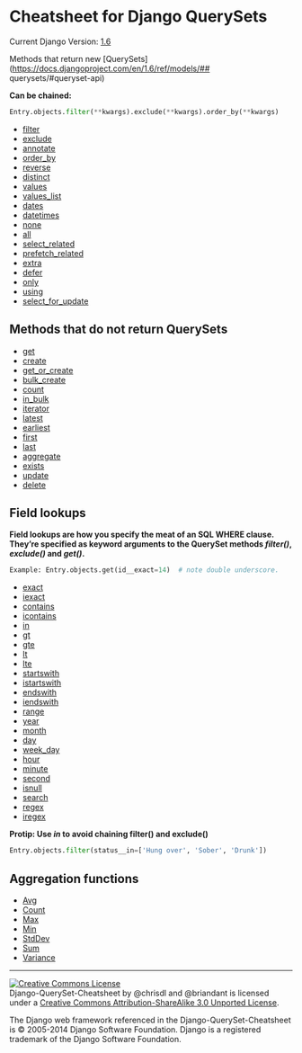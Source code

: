 # Cheatsheet for Django QuerySets
Current Django Version: [1.6](https://docs.djangoproject.com/en/1.6/ref/models/querysets/)

Methods that return new [QuerySets](https://docs.djangoproject.com/en/1.6/ref/models/## querysets/#queryset-api)

**Can be chained:**

````python
Entry.objects.filter(**kwargs).exclude(**kwargs).order_by(**kwargs)
````

 * [filter](https://docs.djangoproject.com/en/1.6/ref/models/querysets/#filter)
 * [exclude](https://docs.djangoproject.com/en/1.6/ref/models/querysets/#exclude)
 * [annotate](https://docs.djangoproject.com/en/1.6/ref/models/querysets/#annotate)
 * [order_by](https://docs.djangoproject.com/en/1.6/ref/models/querysets/#order-by)
 * [reverse](https://docs.djangoproject.com/en/1.6/ref/models/querysets/#reverse)
 * [distinct](https://docs.djangoproject.com/en/1.6/ref/models/querysets/#distinct)
 * [values](https://docs.djangoproject.com/en/1.6/ref/models/querysets/#values)
 * [values_list](https://docs.djangoproject.com/en/1.6/ref/models/querysets/#values-list)
 * [dates](https://docs.djangoproject.com/en/1.6/ref/models/querysets/#dates)
 * [datetimes](https://docs.djangoproject.com/en/1.6/ref/models/querysets/#datetimes)
 * [none](https://docs.djangoproject.com/en/1.6/ref/models/querysets/#none)
 * [all](https://docs.djangoproject.com/en/1.6/ref/models/querysets/#all)
 * [select_related](https://docs.djangoproject.com/en/1.6/ref/models/querysets/#select-related)
 * [prefetch_related](https://docs.djangoproject.com/en/1.6/ref/models/querysets/#select-related)
 * [extra](https://docs.djangoproject.com/en/1.6/ref/models/querysets/#extra)
 * [defer](https://docs.djangoproject.com/en/1.6/ref/models/querysets/#defer)
 * [only](https://docs.djangoproject.com/en/1.6/ref/models/querysets/#only)
 * [using](https://docs.djangoproject.com/en/1.6/ref/models/querysets/#using)
 * [select_for_update](https://docs.djangoproject.com/en/1.6/ref/models/querysets/#select-for-update)

## Methods that do not return QuerySets

 * [get](https://docs.djangoproject.com/en/1.6/ref/models/querysets/#get)
 * [create](https://docs.djangoproject.com/en/1.6/ref/models/querysets/#create)
 * [get_or_create](https://docs.djangoproject.com/en/1.6/ref/models/querysets/#get-or-create)
 * [bulk_create](https://docs.djangoproject.com/en/1.6/ref/models/querysets/#bulk-create)
 * [count](https://docs.djangoproject.com/en/1.6/ref/models/querysets/#count)
 * [in_bulk](https://docs.djangoproject.com/en/1.6/ref/models/querysets/#in-bulk)
 * [iterator](https://docs.djangoproject.com/en/1.6/ref/models/querysets/#iterator)
 * [latest](https://docs.djangoproject.com/en/1.6/ref/models/querysets/#latest)
 * [earliest](https://docs.djangoproject.com/en/1.6/ref/models/querysets/#earliest)
 * [first](https://docs.djangoproject.com/en/1.6/ref/models/querysets/#first)
 * [last](https://docs.djangoproject.com/en/1.6/ref/models/querysets/#last)
 * [aggregate](https://docs.djangoproject.com/en/1.6/ref/models/querysets/#aggregate)
 * [exists](https://docs.djangoproject.com/en/1.6/ref/models/querysets/#exists)
 * [update](https://docs.djangoproject.com/en/1.6/ref/models/querysets/#update)
 * [delete](https://docs.djangoproject.com/en/1.6/ref/models/querysets/#delete)

## Field lookups

**Field lookups are how you specify the meat of an SQL WHERE clause. They’re specified as keyword arguments to the QuerySet methods *filter()*, *exclude()* and *get()*.**

````python
Example: Entry.objects.get(id__exact=14)  # note double underscore.
````

 * [exact](https://docs.djangoproject.com/en/1.6/ref/models/querysets/#exact)
 * [iexact](https://docs.djangoproject.com/en/1.6/ref/models/querysets/#iexact)
 * [contains](https://docs.djangoproject.com/en/1.6/ref/models/querysets/#contains)
 * [icontains](https://docs.djangoproject.com/en/1.6/ref/models/querysets/#icontains)
 * [in](https://docs.djangoproject.com/en/1.6/ref/models/querysets/#in)
 * [gt](https://docs.djangoproject.com/en/1.6/ref/models/querysets/#gt)
 * [gte](https://docs.djangoproject.com/en/1.6/ref/models/querysets/#gte)
 * [lt](https://docs.djangoproject.com/en/1.6/ref/models/querysets/#lt)
 * [lte](https://docs.djangoproject.com/en/1.6/ref/models/querysets/#lte)
 * [startswith](https://docs.djangoproject.com/en/1.6/ref/models/querysets/#startswith)
 * [istartswith](https://docs.djangoproject.com/en/1.6/ref/models/querysets/#istartswith)
 * [endswith](https://docs.djangoproject.com/en/1.6/ref/models/querysets/#endswith)
 * [iendswith](https://docs.djangoproject.com/en/1.6/ref/models/querysets/#iendswith)
 * [range](https://docs.djangoproject.com/en/1.6/ref/models/querysets/#range)
 * [year](https://docs.djangoproject.com/en/1.6/ref/models/querysets/#year)
 * [month](https://docs.djangoproject.com/en/1.6/ref/models/querysets/#month)
 * [day](https://docs.djangoproject.com/en/1.6/ref/models/querysets/#day)
 * [week_day](https://docs.djangoproject.com/en/1.6/ref/models/querysets/#week_day)
 * [hour](https://docs.djangoproject.com/en/1.6/ref/models/querysets/#hour)
 * [minute](https://docs.djangoproject.com/en/1.6/ref/models/querysets/#minute)
 * [second](https://docs.djangoproject.com/en/1.6/ref/models/querysets/#second)
 * [isnull](https://docs.djangoproject.com/en/1.6/ref/models/querysets/#isnull)
 * [search](https://docs.djangoproject.com/en/1.6/ref/models/querysets/#search)
 * [regex](https://docs.djangoproject.com/en/1.6/ref/models/querysets/#regex)
 * [iregex](https://docs.djangoproject.com/en/1.6/ref/models/querysets/#iregex)

**Protip: Use *in* to avoid chaining filter() and exclude()**

````python
Entry.objects.filter(status__in=['Hung over', 'Sober', 'Drunk'])
````

## Aggregation functions

 * [Avg](https://docs.djangoproject.com/en/1.6/ref/models/querysets/#avg)
 * [Count](https://docs.djangoproject.com/en/1.6/ref/models/querysets/#id6)
 * [Max](https://docs.djangoproject.com/en/1.6/ref/models/querysets/#max)
 * [Min](https://docs.djangoproject.com/en/1.6/ref/models/querysets/#min)
 * [StdDev](https://docs.djangoproject.com/en/1.6/ref/models/querysets/#stddev)
 * [Sum](https://docs.djangoproject.com/en/1.6/ref/models/querysets/#sum)
 * [Variance](https://docs.djangoproject.com/en/1.6/ref/models/querysets/#variance)

- - -

<a rel="license" href="http://creativecommons.org/licenses/by-sa/3.0/deed.en_US"><img alt="Creative Commons License" style="border-width:0" src="http://i.creativecommons.org/l/by-sa/3.0/88x31.png" /></a><br /><span xmlns:dct="http://purl.org/dc/terms/" href="http://purl.org/dc/dcmitype/Text" property="dct:title" rel="dct:type">Django-QuerySet-Cheatsheet</span> by <span xmlns:cc="http://creativecommons.org/ns#" property="cc:attributionName">@chrisdl and @briandant</span> is licensed under a <a rel="license" href="http://creativecommons.org/licenses/by-sa/3.0/deed.en_US">Creative Commons Attribution-ShareAlike 3.0 Unported License</a>.<br />

The Django web framework referenced in the Django-QuerySet-Cheatsheet is ​© 2005-2014 Django Software Foundation.
Django is a registered trademark of the Django Software Foundation.
